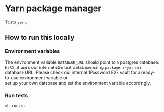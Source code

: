 # Yarn package manager

Tests `yarn`.

## How to run this locally

### Environment variables

The environment variable `DATABASE_URL` should point to a postgres database.
In CI, it uses our internal e2e test database using `packagers-yarn` as database URL.
Please check our internal 1Password E2E vault for a ready-to-use environment variable or  
set up your own database and set the environment variable accordingly.

### Run tests

```shell script
sh run.sh
```
